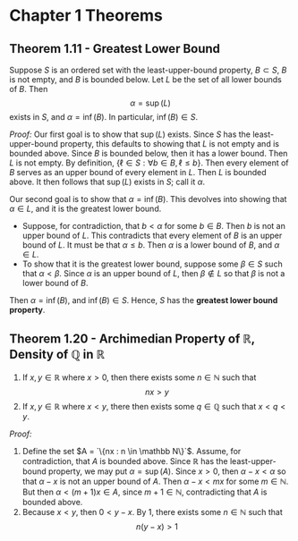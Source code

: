 # Chapter 1 Theorems

## Theorem 1.11 - Greatest Lower Bound

Suppose $S$ is an ordered set with the least-upper-bound property, $B \subset S$, $B$ is not empty, and $B$ is bounded below. Let $L$ be the set of all lower bounds of $B$. Then
$$\alpha = \sup(L)$$
exists in $S$, and $\alpha = \inf(B)$. In particular, $\inf(B) \in S$.

_Proof:_ Our first goal is to show that $\sup(L)$ exists. Since $S$ has the least-upper-bound property, this defaults to showing that $L$ is not empty and is bounded above. Since $B$ is bounded below, then it has a lower bound. Then $L$ is not empty. By definition, $`\{\ell \in S : \forall b \in B, \ell \leq b\}`$. Then every element of $B$ serves as an upper bound of every element in $L$. Then $L$ is bounded above. It then follows that $\sup(L)$ exists in $S$; call it $\alpha$.

Our second goal is to show that $\alpha = \inf(B)$. This devolves into showing that $\alpha \in L$, and it is the greatest lower bound. 
* Suppose, for contradiction, that $b < \alpha$ for some $b \in B$. Then $b$ is not an upper bound of $L$. This contradicts that every element of $B$ is an upper bound of $L$. It must be that $\alpha \leq b$. Then $\alpha$ is a lower bound of $B$, and $\alpha \in L$.
* To show that it is the greatest lower bound, suppose some $\beta \in S$ such that $\alpha < \beta$. Since $\alpha$ is an upper bound of $L$, then $\beta \not \in L$ so that $\beta$ is not a lower bound of $B$.

Then $\alpha = \inf(B)$, and $\inf(B) \in S$. Hence, $S$ has the **greatest lower bound property**.

## Theorem 1.20 - Archimedian Property of $\mathbb R$, Density of $\mathbb Q$ in $\mathbb R$
1. If $x, y \in \mathbb R$ where $x > 0$, then there exists some $n \in \mathbb N$ such that
   $$nx > y$$
2. If $x, y \in \mathbb R$ where $x < y$, there then exists some $q \in \mathbb Q$ such that $x < q < y$.

_Proof:_
1. Define the set $A = `\{nx : n \in \mathbb N\}`$. Assume, for contradiction, that $A$ is bounded above. Since $\mathbb R$ has the least-upper-bound property, we may put $\alpha = \sup(A)$. Since $x > 0$, then $\alpha - x < \alpha$ so that $\alpha - x$ is not an upper bound of $A$. Then $\alpha - x < mx$ for some $m \in \mathbb N$. But then $\alpha < (m + 1)x \in A$, since $m + 1 \in \mathbb N$, contradicting that $A$ is bounded above.
2. Because $x < y$, then $0 < y - x$. By 1, there exists some $n \in \mathbb N$ such that
   $$n(y - x) > 1$$
